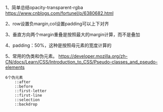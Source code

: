 1、简单总结opacity-transparent-rgba
https://www.cnblogs.com/fortunel/p/6380682.html

2、row设置负margin,col设置padding可以上下对齐

3、垂直方向两个margin重叠是按照最大的margin计算，而不是叠加

4、padding：50%，这种是按照母元素的宽度计算的

5、常用的伪类和伪元素。
https://developer.mozilla.org/zh-CN/docs/Learn/CSS/Introduction_to_CSS/Pseudo-classes_and_pseudo-elements

    6个伪元素
        ::after
        ::before
        ::first-letter
        ::first-line
        ::selection
        ::backdrop


